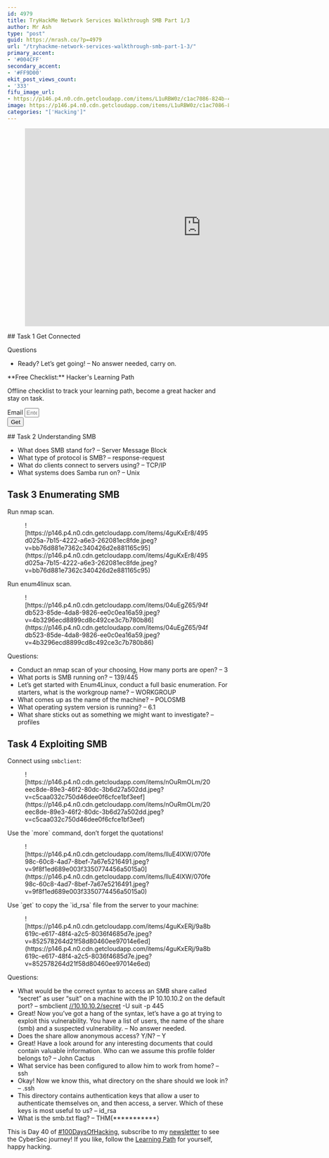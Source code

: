 ```yaml
---
id: 4979
title: TryHackMe Network Services Walkthrough SMB Part 1/3
author: Mr Ash
type: "post"
guid: https://mrash.co/?p=4979
url: "/tryhackme-network-services-walkthrough-smb-part-1-3/"
primary_accent:
- '#004CFF'
secondary_accent:
- '#FF9D00'
ekit_post_views_count:
- '333'
fifu_image_url:
- https://p146.p4.n0.cdn.getcloudapp.com/items/L1uRBW0z/c1ac7086-824b-428c-9b67-bbb382fc9dbc.png?v=8787d496ee28e8e1523a47bd350d9f17
image: https://p146.p4.n0.cdn.getcloudapp.com/items/L1uRBW0z/c1ac7086-824b-428c-9b67-bbb382fc9dbc.png?v=8787d496ee28e8e1523a47bd350d9f17
categories: "['Hacking']"
---
```


<figure class="wp-block-embed is-type-video is-provider-youtube wp-block-embed-youtube wp-embed-aspect-16-9 wp-has-aspect-ratio"><div class="wp-block-embed__wrapper"><iframe allow="accelerometer; autoplay; clipboard-write; encrypted-media; gyroscope; picture-in-picture" allowfullscreen="" frameborder="0" height="450" loading="lazy" src="https://www.youtube.com/embed/DwPuDptnc2w?feature=oembed" title="TryHackMe Network Services 1 Part 1 SMB • Walkthrough" width="800"></iframe></div></figure>## Task 1 Get Connected

Questions

- Ready? Let’s get going! – No answer needed, carry on.

<div class="elementor elementor-5269" data-elementor-id="5269" data-elementor-type="section"><div class="elementor-section-wrap"> <section class="elementor-section elementor-top-section elementor-element elementor-element-650fe30 elementor-section-boxed elementor-section-height-default elementor-section-height-default" data-element_type="section" data-id="650fe30" data-particle-mobile-disabled="false" data-particle_enable="false" data-settings="{"ekit_has_onepagescroll_dot":"yes"}"><div class="elementor-container elementor-column-gap-default"><div class="elementor-row"><div class="elementor-column elementor-col-100 elementor-top-column elementor-element elementor-element-19d1b1d" data-element_type="column" data-id="19d1b1d"><div class="elementor-column-wrap elementor-element-populated"><div class="elementor-widget-wrap"> <section class="elementor-section elementor-inner-section elementor-element elementor-element-75001c1 elementor-section-boxed elementor-section-height-default elementor-section-height-default" data-element_type="section" data-id="75001c1" data-particle-mobile-disabled="false" data-particle_enable="false" data-settings="{"ekit_has_onepagescroll_dot":"yes"}"><div class="elementor-container elementor-column-gap-default"><div class="elementor-row"><div class="elementor-column elementor-col-100 elementor-inner-column elementor-element elementor-element-2d39fa8" data-element_type="column" data-id="2d39fa8" data-settings="{"background_background":"gradient"}"><div class="elementor-column-wrap elementor-element-populated"><div class="elementor-background-overlay"></div><div class="elementor-widget-wrap"><div class="elementor-element elementor-element-87a745b elementor-position-right elementor-vertical-align-middle elementor-view-default elementor-mobile-position-top elementor-widget elementor-widget-icon-box" data-element_type="widget" data-id="87a745b" data-settings="{"ekit_we_effect_on":"none"}" data-widget_type="icon-box.default"><div class="elementor-widget-container"><div class="elementor-icon-box-wrapper"><div class="elementor-icon-box-icon"> <span class="elementor-icon elementor-animation-">  </span> </div><div class="elementor-icon-box-content"> <span> **Free Checklist:** Hacker's Learning Path </span>

 Offline checklist to track your learning path, become a great hacker and stay on task.

 </div> </div> </div> </div><div class="elementor-element elementor-element-96a5f87 elementor-tablet-button-align-stretch elementor-button-align-stretch elementor-widget elementor-widget-form" data-element_type="widget" data-id="96a5f87" data-settings="{"button_width":"25","step_next_label":"Next","step_previous_label":"Previous","step_type":"number_text","step_icon_shape":"circle","ekit_we_effect_on":"none"}" data-widget_type="form.default"><div class="elementor-widget-container"> <form class="elementor-form" method="post" name="CTA - Hackers Checklist"> <input name="post_id" type="hidden" value="5269"></input> <input name="form_id" type="hidden" value="96a5f87"></input> <input name="referer_title" type="hidden" value=""></input><div class="elementor-form-fields-wrapper elementor-labels-"><div class="elementor-field-type-email elementor-field-group elementor-column elementor-field-group-email elementor-col-75 elementor-md-80 elementor-field-required"> <label class="elementor-field-label elementor-screen-only" for="form-field-email"> Email </label> <input aria-required="true" class="elementor-field elementor-size-xs  elementor-field-textual" id="form-field-email" name="form_fields[email]" placeholder="Enter Email Here" required="required" size="1" type="email"></input> </div><div class="elementor-field-group elementor-column elementor-field-type-submit elementor-col-25 e-form__buttons"> <button class="elementor-button elementor-size-xs" type="submit"> <span> <span class=" elementor-button-icon"> </span> <span class="elementor-button-text">Get</span> </span> </button> </div> </div> </form> </div> </div> </div> </div> </div> </div> </div> </section> </div> </div> </div> </div> </div> </section> </div> </div>## Task 2 Understanding SMB

- What does SMB stand for? – Server Message Block
- What type of protocol is SMB? – response-request
- What do clients connect to servers using? – TCP/IP
- What systems does Samba run on? – Unix

## Task 3 Enumerating SMB

Run nmap scan.

<figure class="wp-block-image">![https://p146.p4.n0.cdn.getcloudapp.com/items/4guKxEr8/495d025a-7b15-4222-a6e3-262081ec8fde.jpeg?v=bb76d881e7362c340426d2e881165c95](https://p146.p4.n0.cdn.getcloudapp.com/items/4guKxEr8/495d025a-7b15-4222-a6e3-262081ec8fde.jpeg?v=bb76d881e7362c340426d2e881165c95)</figure>Run enum4linux scan.

<figure class="wp-block-image">![https://p146.p4.n0.cdn.getcloudapp.com/items/04uEgZ65/94fdb523-85de-4da8-9826-ee0c0ea16a59.jpeg?v=4b3296ecd8899cd8c492ce3c7b780b86](https://p146.p4.n0.cdn.getcloudapp.com/items/04uEgZ65/94fdb523-85de-4da8-9826-ee0c0ea16a59.jpeg?v=4b3296ecd8899cd8c492ce3c7b780b86)</figure>Questions:

- Conduct an nmap scan of your choosing, How many ports are open? – 3
- What ports is SMB running on? – 139/445
- Let’s get started with Enum4Linux, conduct a full basic enumeration. For starters, what is the workgroup name? – WORKGROUP
- What comes up as the name of the machine? – POLOSMB
- What operating system version is running? – 6.1
- What share sticks out as something we might want to investigate? – profiles

## Task 4 Exploiting SMB

Connect using `smbclient`:

<figure class="wp-block-image">![https://p146.p4.n0.cdn.getcloudapp.com/items/nOuRmOLm/20eec8de-89e3-46f2-80dc-3b6d27a502dd.jpeg?v=c5caa032c750d46dee0f6cfce1bf3eef](https://p146.p4.n0.cdn.getcloudapp.com/items/nOuRmOLm/20eec8de-89e3-46f2-80dc-3b6d27a502dd.jpeg?v=c5caa032c750d46dee0f6cfce1bf3eef)</figure>Use the `more` command, don’t forget the quotations!

<figure class="wp-block-image">![https://p146.p4.n0.cdn.getcloudapp.com/items/lluE4lXW/070fe98c-60c8-4ad7-8bef-7a67e5216491.jpeg?v=9f8f1ed689e003f3350774456a5015a0](https://p146.p4.n0.cdn.getcloudapp.com/items/lluE4lXW/070fe98c-60c8-4ad7-8bef-7a67e5216491.jpeg?v=9f8f1ed689e003f3350774456a5015a0)</figure>Use `get` to copy the `id_rsa` file from the server to your machine:

<figure class="wp-block-image">![https://p146.p4.n0.cdn.getcloudapp.com/items/4guKxERj/9a8b619c-e617-48f4-a2c5-8036f4685d7e.jpeg?v=852578264d21f58d80460ee97014e6ed](https://p146.p4.n0.cdn.getcloudapp.com/items/4guKxERj/9a8b619c-e617-48f4-a2c5-8036f4685d7e.jpeg?v=852578264d21f58d80460ee97014e6ed)</figure>Questions:

- What would be the correct syntax to access an SMB share called “secret” as user “suit” on a machine with the IP 10.10.10.2 on the default port? – smbclient [//10.10.10.2/secret](//10.10.10.2/secret) -U suit -p 445
- Great! Now you’ve got a hang of the syntax, let’s have a go at trying to exploit this vulnerability. You have a list of users, the name of the share (smb) and a suspected vulnerability. – No answer needed.
- Does the share allow anonymous access? Y/N? – Y
- Great! Have a look around for any interesting documents that could contain valuable information. Who can we assume this profile folder belongs to? – John Cactus
- What service has been configured to allow him to work from home? – ssh
- Okay! Now we know this, what directory on the share should we look in? – .ssh
- This directory contains authentication keys that allow a user to authenticate themselves on, and then access, a server. Which of these keys is most useful to us? – id\_rsa
- What is the smb.txt flag? – THM{\*\*\*\*\*\*\*\*\*\*\*}

This is Day 40 of [\#100DaysOfHacking](https://mrash.co/100daysofhacking/), subscribe to my [newsletter](https://go.mrash.co/newsletter) to see the CyberSec journey! If you like, follow the [Learning Path](https://mrash.co/learning-path-for-beginner-hacker/) for yourself, happy hacking.